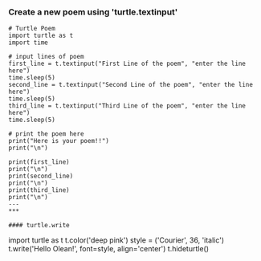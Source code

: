 ### Create a new poem using 'turtle.textinput'

```
# Turtle Poem
import turtle as t
import time

# input lines of poem
first_line = t.textinput("First Line of the poem", "enter the line here")
time.sleep(5)
second_line = t.textinput("Second Line of the poem", "enter the line here")
time.sleep(5)
third_line = t.textinput("Third Line of the poem", "enter the line here")
time.sleep(5)

# print the poem here
print("Here is your poem!!")
print("\n")

print(first_line)
print("\n")
print(second_line)
print("\n")
print(third_line)
print("\n")
---
***

#### turtle.write
```
import turtle as t
t.color('deep pink')
style = ('Courier', 36, 'italic')
t.write('Hello Olean!', font=style, align='center')
t.hideturtle()
